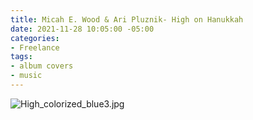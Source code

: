 ```yaml
---
title: Micah E. Wood & Ari Pluznik- High on Hanukkah
date: 2021-11-28 10:05:00 -05:00
categories:
- Freelance
tags:
- album covers
- music
---
```


![High_colorized_blue3.jpg](/uploads/High_colorized_blue3.jpg)